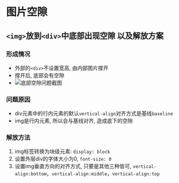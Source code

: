 # 图片空隙

## `<img>`放到`<div>`中底部出现空隙 以及解放方案

### 形成情况

* 外部的`<div>`不设置宽高, 由内部图片撑开
* 撑开后, 底部会有空隙
* ![底部空隙问题截图](http://onh27ty1g.bkt.clouddn.com/img%E5%9C%A8div%E4%B8%AD%E5%BA%95%E9%83%A8%E5%87%BA%E7%8E%B0%E7%A9%BA%E9%9A%99.png)

### 问题原因

* div元素中的行内元素的默认`vertical-align`对齐方式是基线`baseline`
* img是行内元素, 所以会与基线对齐, 造成底下的空隙

### 解放方法

1. img标签转换为块级元素:  `display: block`
2. 设置外层div的字体大小为0, `font-size: 0`
3. 设置img垂直方向的对齐方式, 只要是其他三种皆可, `vertical-align:bottom`，`vertical-align:middle`，`vertical-align:top`

